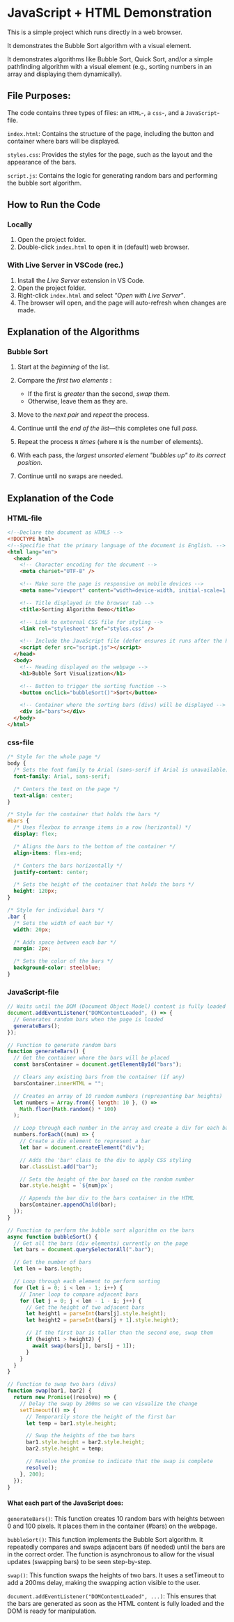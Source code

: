 # JavaScript + HTML Demonstration

This is a simple project which runs directly in a web browser.

It demonstrates the Bubble Sort algorithm with a visual element.

It demonstrates algorithms like Bubble Sort, Quick Sort, and/or a simple pathfinding algorithm with a visual element (e.g., sorting numbers in an array and displaying them dynamically).

## File Purposes:

The code contains three types of files: an `HTML`-, a `css`-, and a `JavaScript`-file.

`index.html`: Contains the structure of the page, including the button and container where bars will be displayed.

`styles.css`: Provides the styles for the page, such as the layout and the appearance of the bars.

`script.js`: Contains the logic for generating random bars and performing the bubble sort algorithm.

## How to Run the Code

### Locally

1. Open the project folder.
2. Double-click `index.html` to open it in (default) web browser.

### With Live Server in VSCode (rec.)

1. Install the _Live Server_ extension in VS Code.
2. Open the project folder.
3. Right-click `index.html` and select _"Open with Live Server"_.
4. The browser will open, and the page will auto-refresh when changes are made.

## Explanation of the Algorithms

### Bubble Sort

1. Start at the _beginning_ of the list.
2. Compare the _first two elements_ :

   - If the first is _greater_ than the second, _swap them_.
   - Otherwise, leave them as they are.

3. Move to the _next pair_ and _repeat_ the process.
4. Continue until the _end of the list_—this completes one full _pass_.
5. Repeat the process `N` _times_ (where `N` is the number of elements).
6. With each pass, the _largest unsorted element "bubbles up" to its correct position_.
7. Continue until no swaps are needed.

## Explanation of the Code

### HTML-file

```html
<!--Declare the document as HTML5 -->
<!DOCTYPE html>
<!--Specifie that the primary language of the document is English. -->
<html lang="en">
  <head>
    <!-- Character encoding for the document -->
    <meta charset="UTF-8" />

    <!-- Make sure the page is responsive on mobile devices -->
    <meta name="viewport" content="width=device-width, initial-scale=1.0" />

    <!-- Title displayed in the browser tab -->
    <title>Sorting Algorithm Demo</title>

    <!-- Link to external CSS file for styling -->
    <link rel="stylesheet" href="styles.css" />

    <!-- Include the JavaScript file (defer ensures it runs after the HTML is loaded) -->
    <script defer src="script.js"></script>
  </head>
  <body>
    <!-- Heading displayed on the webpage -->
    <h1>Bubble Sort Visualization</h1>

    <!-- Button to trigger the sorting function -->
    <button onclick="bubbleSort()">Sort</button>

    <!-- Container where the sorting bars (divs) will be displayed -->
    <div id="bars"></div>
  </body>
</html>
```

### css-file

```css
/* Style for the whole page */
body {
  /* Sets the font family to Arial (sans-serif if Arial is unavailable) */
  font-family: Arial, sans-serif;

  /* Centers the text on the page */
  text-align: center;
}

/* Style for the container that holds the bars */
#bars {
  /* Uses flexbox to arrange items in a row (horizontal) */
  display: flex;

  /* Aligns the bars to the bottom of the container */
  align-items: flex-end;

  /* Centers the bars horizontally */
  justify-content: center;

  /* Sets the height of the container that holds the bars */
  height: 120px;
}

/* Style for individual bars */
.bar {
  /* Sets the width of each bar */
  width: 20px;

  /* Adds space between each bar */
  margin: 2px;

  /* Sets the color of the bars */
  background-color: steelblue;
}
```

### JavaScript-file

```js
// Waits until the DOM (Document Object Model) content is fully loaded before running the function
document.addEventListener("DOMContentLoaded", () => {
  // Generates random bars when the page is loaded
  generateBars();
});

// Function to generate random bars
function generateBars() {
  // Get the container where the bars will be placed
  const barsContainer = document.getElementById("bars");

  // Clears any existing bars from the container (if any)
  barsContainer.innerHTML = "";

  // Creates an array of 10 random numbers (representing bar heights)
  let numbers = Array.from({ length: 10 }, () =>
    Math.floor(Math.random() * 100)
  );

  // Loop through each number in the array and create a div for each bar
  numbers.forEach((num) => {
    // Create a div element to represent a bar
    let bar = document.createElement("div");

    // Adds the 'bar' class to the div to apply CSS styling
    bar.classList.add("bar");

    // Sets the height of the bar based on the random number
    bar.style.height = `${num}px`;

    // Appends the bar div to the bars container in the HTML
    barsContainer.appendChild(bar);
  });
}

// Function to perform the bubble sort algorithm on the bars
async function bubbleSort() {
  // Get all the bars (div elements) currently on the page
  let bars = document.querySelectorAll(".bar");

  // Get the number of bars
  let len = bars.length;

  // Loop through each element to perform sorting
  for (let i = 0; i < len - 1; i++) {
    // Inner loop to compare adjacent bars
    for (let j = 0; j < len - 1 - i; j++) {
      // Get the height of two adjacent bars
      let height1 = parseInt(bars[j].style.height);
      let height2 = parseInt(bars[j + 1].style.height);

      // If the first bar is taller than the second one, swap them
      if (height1 > height2) {
        await swap(bars[j], bars[j + 1]);
      }
    }
  }
}

// Function to swap two bars (divs)
function swap(bar1, bar2) {
  return new Promise((resolve) => {
    // Delay the swap by 200ms so we can visualize the change
    setTimeout(() => {
      // Temporarily store the height of the first bar
      let temp = bar1.style.height;

      // Swap the heights of the two bars
      bar1.style.height = bar2.style.height;
      bar2.style.height = temp;

      // Resolve the promise to indicate that the swap is complete
      resolve();
    }, 200);
  });
}
```

#### What each part of the JavaScript does:

`generateBars()`:
This function creates 10 random bars with heights between 0 and 100 pixels. It places them in the container (#bars) on the webpage.

`bubbleSort()`:
This function implements the Bubble Sort algorithm. It repeatedly compares and swaps adjacent bars (if needed) until the bars are in the correct order. The function is asynchronous to allow for the visual updates (swapping bars) to be seen step-by-step.

`swap()`:
This function swaps the heights of two bars. It uses a setTimeout to add a 200ms delay, making the swapping action visible to the user.

`document.addEventListener("DOMContentLoaded", ...)`:
This ensures that the bars are generated as soon as the HTML content is fully loaded and the DOM is ready for manipulation.
